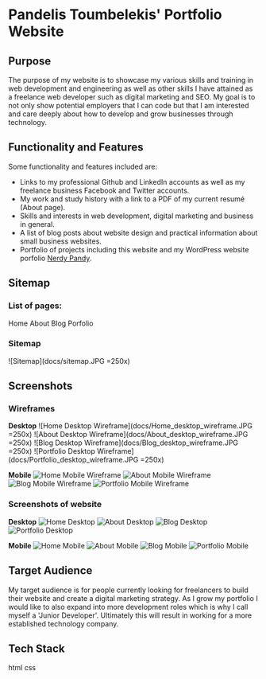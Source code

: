 # Pandelis Toumbelekis' Portfolio Website

## Purpose

The purpose of my website is to showcase my various skills and training in web development and engineering as well as other skills I have attained as a freelance web 
developer such as digital marketing and SEO. My goal is to not only show potential employers that I can code but that I am interested and care deeply about 
how to develop and grow businesses through technology.

## Functionality and Features

Some functionality and features included are:
- Links to my professional Github and LinkedIn accounts as well as my freelance business Facebook and Twitter accounts.
- My work and study history with a link to a PDF of my current resumé (About page).
- Skills and interests in web development, digital marketing and business in general.
- A list of blog posts about website design and practical information about small business websites.
- Portfolio of projects including this website and my WordPress website porfolio [Nerdy Pandy](https://nerdypandy.com.au).

## Sitemap

### List of pages:
Home
About
Blog
Porfolio

### Sitemap
![Sitemap](docs/sitemap.JPG =250x)

## Screenshots

### Wireframes

**Desktop**
![Home Desktop Wireframe](docs/Home_desktop_wireframe.JPG =250x)
![About Desktop Wireframe](docs/About_desktop_wireframe.JPG =250x)
![Blog Desktop Wireframe](docs/Blog_desktop_wireframe.JPG =250x)
![Portfolio Desktop Wireframe](docs/Portfolio_desktop_wireframe.JPG =250x)

**Mobile**
![Home Mobile Wireframe](docs/Home_mobile_wireframe.JPG)
![About Mobile Wireframe](docs/About_mobile_wireframe.JPG)
![Blog Mobile Wireframe](docs/Blog_mobile_wireframe.JPG)
![Portfolio Mobile Wireframe](docs/Portfolio_mobile_wireframe.JPG)

### Screenshots of website

**Desktop**
![Home Desktop](docs/Home_desktop_screenshot.JPG)
![About Desktop](docs/About_desktop_screenshot.JPG)
![Blog Desktop](docs/Blog_desktop_screenshot.JPG)
![Portfolio Desktop](docs/Home_desktop_screenshot.JPG)

**Mobile**
![Home Mobile](docs/Home_mobile_screenshot.JPG)
![About Mobile](docs/About_mobile_screenshot.JPG)
![Blog Mobile](docs/Blog_mobile_screenshot.JPG)
![Portfolio Mobile](docs/Portfolio_mobile_screenshot.JPG)

## Target Audience

My target audience is for people currently looking for freelancers to build their website and create a digital marketing strategy. As I grow my portfolio I would like to 
also expand into more development roles which is why I call myself a 'Junior Developer'. Ultimately this will result in working for a more established technology company.

## Tech Stack
html
css
